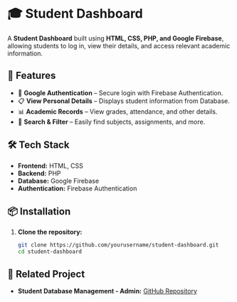 # 🎓 Student Dashboard  

A **Student Dashboard** built using **HTML, CSS, PHP, and Google Firebase**, allowing students to log in, view their details, and access relevant academic information.  

## 🚀 Features  
- 🔑 **Google Authentication** – Secure login with Firebase Authentication.  
- 📋 **View Personal Details** – Displays student information from Database.  
- 📊 **Academic Records** – View grades, attendance, and other details.  
- 🔎 **Search & Filter** – Easily find subjects, assignments, and more.  

## 🛠️ Tech Stack  
- **Frontend:** HTML, CSS  
- **Backend:** PHP  
- **Database:** Google Firebase  
- **Authentication:** Firebase Authentication  

## 📦 Installation  
1. **Clone the repository:**  
   ```sh
   git clone https://github.com/yourusername/student-dashboard.git
   cd student-dashboard

## 🔗 Related Project  
- **Student Database Management - Admin:** [GitHub Repository](https://github.com/DHAYABHARAN-MJ/Student-Database-Management-Admin)

